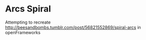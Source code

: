 # Arcs Spiral

Attempting to recreate http://beesandbombs.tumblr.com/post/56821552869/spiral-arcs in openFrameworks